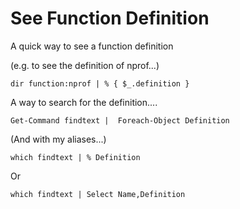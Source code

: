 # See Function Definition

A quick way to see a function definition

(e.g. to see the definition of nprof...)

    dir function:nprof | % { $_.definition }


A way to search for the definition....


	Get-Command findtext |  Foreach-Object Definition

(And with my aliases...)

	which findtext | % Definition
 
Or

	which findtext | Select Name,Definition
